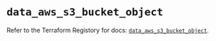 # `data_aws_s3_bucket_object`

Refer to the Terraform Registory for docs: [`data_aws_s3_bucket_object`](https://registry.terraform.io/providers/hashicorp/aws/5.14.0/docs/data-sources/s3_bucket_object).

